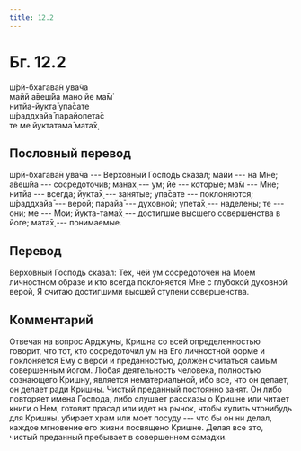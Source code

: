 ```yaml
---
title: 12.2
---
```


# Бг. 12.2
ш́рӣ-бхагава̄н ува̄ча<br/>
майй а̄веш́йа мано йе ма̄м̇<br/>
нитйа-йукта̄ упа̄сате<br/>
ш́раддхайа̄ парайопета̄с<br/>
те ме йуктатама̄ мата̄х̣
## Пословный перевод

ш́рӣ-бхагава̄н ува̄ча --- Верховный Господь сказал; майи --- на Мне; а̄веш́йа
--- сосредоточив; манах̣ --- ум; йе --- которые; ма̄м --- Мне; нитйа ---
всегда; йукта̄х̣ --- занятые; упа̄сате --- поклоняются; ш́раддхайа̄ ---
верой; парайа̄ --- духовной; упета̄х̣ --- наделены; те --- они; ме --- Мои;
йукта-тама̄х̣ --- достигшие высшего совершенства в йоге; мата̄х̣ ---
понимаемые.

## Перевод

Верховный Господь сказал: Тех, чей ум сосредоточен на Моем личностном
образе и кто всегда поклоняется Мне с глубокой духовной верой, Я считаю
достигшими высшей ступени совершенства.

## Комментарий

Отвечая на вопрос Арджуны, Кришна со всей определенностью говорит, что
тот, кто сосредоточил ум на Его личностной форме и поклоняется Ему с
верой и преданностью, должен считаться самым совершенным йогом. Любая
деятельность человека, полностью сознающего Кришну, является
нематериальной, ибо все, что он делает, он делает ради Кришны. Чистый
преданный постоянно занят. Он либо повторяет имена Господа, либо слушает
рассказы о Кришне или читает книги о Нем, готовит прасад или идет на
рынок, чтобы купить чтонибудь для Кришны, убирает храм или моет посуду
--- что бы он ни делал, каждое мгновение его жизни посвящено Кришне.
Делая все это, чистый преданный пребывает в совершенном самадхи.

